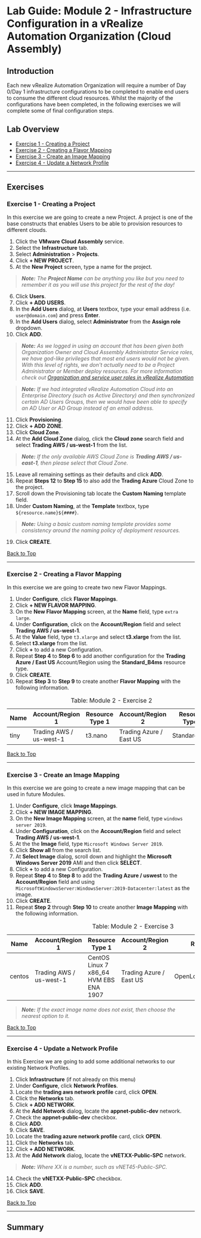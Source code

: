 # Lab Guide: Module 2 - Infrastructure Configuration in a vRealize Automation Organization (Cloud Assembly)

## Introduction

Each new vRealize Automation Organization will require a number of Day 0/Day 1 infrastructure configurations to be completed to enable end users to consume the different cloud resources.  Whilst the majority of the configurations have been completed, in the following exercises we will complete some of final configuration steps.

## Lab Overview

* [Exercise 1 - Creating a Project](#exercise-1-\--creating-a-project)
* [Exercise 2 - Creating a Flavor Mapping](#exercise-2-\--creating-a-flavor-mapping)
* [Exercise 3 - Create an Image Mapping](#exercise-3-\--create-an-image-mapping)
* [Exercise 4 - Update a Network Profile](#exercise-4-\--update-a-network-profile)

---

## Exercises

### Exercise 1 - Creating a Project

In this exercise we are going to create a new Project.  A project is one of the base constructs that enables Users to be able to provision resources to different clouds.

1. Click the **VMware Cloud Assembly** service.
2. Select the **Infrastructure** tab.
3. Select **Administration** > **Projects**.
4. Click **+ NEW PROJECT**.
5. At the **New Project** screen, type a name for the project.

> _**Note:** The **Project Name** can be anything you like but you need to remember it as you will use this project for the rest of the day!_

6. Click **Users**.
7. Click **+ ADD USERS**.
8. In the **Add Users** dialog, at **Users** textbox, type your email address (i.e. `user@domain.com`) and press **Enter**.
9. In the **Add Users** dialog, select **Administrator** from the **Assign role** dropdown.
10. Click **ADD**.

> _**Note:** As we logged in using an account that has been given both Organization Owner and Cloud Assembly Administrator Service roles, we have god-like privileges that most end users would not be given.  With this level of rights, we don't actually need to be a Project Administrator or Member deploy resources.  For more information check out [Organization and service user roles in vRealize Automation](https://docs.vmware.com/en/vRealize-Automation/8.4/Using-and-Managing-Cloud-Assembly/GUID-F5813D09-297F-4C10-9AC6-538B57F675A0.html)_

> _**Note:** If we had integrated vRealize Automation Cloud into an Enterprise Directory (such as Active Directory) and then synchronized certain AD Users Groups, then we would have been able to specify an AD User or AD Group instead of an email address._

11. Click **Provisioning**.
12. Click **+ ADD ZONE**.
13. Click **Cloud Zone**.
14. At the **Add Cloud Zone** dialog, click the **Cloud zone** search field and select **Trading AWS / us-west-1** from the list.

>_**Note:** If the only available AWS Cloud Zone is **Trading AWS / us-east-1**, then please select that Cloud Zone._

15. Leave all remaining settings as their defaults and click **ADD**.
16. Repeat **Steps 12** to **Step 15** to also add the **Trading Azure** Cloud Zone to the project.
17. Scroll down the Provisioning tab locate the **Custom Naming** template field.
18. Under **Custom Naming**, at the **Template** textbox, type `${resource.name}${####}`.

> _**Note:** Using a basic custom naming template provides some consistency around the naming policy of deployment resources._

19. Click **CREATE**.

[Back to Top](#)

-----

### Exercise 2 - Creating a Flavor Mapping

In this exercise we are going to create two new Flavor Mappings.

1. Under **Configure**, click **Flavor Mappings**.
2. Click **+ NEW FLAVOR MAPPING**.
3. On the **New Flavor Mapping** screen, at the **Name** field, type `extra large`.
4. Under **Configuration**, click on the **Account/Region** field and select **Trading AWS / us-west-1**.
5. At the **Value** field, type `t3.xlarge` and select **t3.xlarge** from the list.
6. Select **t3.xlarge** from the list.
7. Click **+** to add a new Configuration.
8. Repeat **Step 4** to **Step 6** to add another configuration for the **Trading Azure / East US** Account/Region using the **Standard_B4ms** resource type.
9. Click **CREATE**.
10. Repeat **Step 3** to **Step 9** to create another **Flavor Mapping** with the following information.

<table class="table">
    <caption>Table: Module 2 - Exercise 2</caption>
    <thead>
        <tr>
            <th class="left">Name</th>
            <th class="left">Account/Region 1</th>
            <th class="left">Resource Type 1</th>
            <th class="left">Account/Region 2</th>
            <th class="left">Resource Type 2</th>
        </tr>
    </thead>
    <tbody>
        <tr>
            <td class="left">tiny  </td>
            <td class="left">Trading AWS / us-west-1</td>
            <td class="left">t3.nano</td>
            <td class="left">Trading Azure / East US</td>
            <td class="left">Standard_B1ls</td>
        </tr>
    </tbody>
</table>

[Back to Top](#)

-----

### Exercise 3 - Create an Image Mapping

In this exercise we are going to create a new image mapping that can be used in future Modules.

1. Under **Configure**, click **Image Mappings**.
2. Click **+ NEW IMAGE MAPPING**.
3. On the **New Image Mapping** screen, at the **name** field, type `windows server 2019`.
4. Under **Configuration**, click on the **Account/Region** field and select **Trading AWS / us-west-1**.
5. At the the **Image** field, type `Microsoft Windows Server 2019`.
6. Click **Show all** from the search list.
7. At **Select Image** dialog, scroll down and highlight the **Microsoft Windows Server 2019** AMI and then click **SELECT**.
8. Click **+** to add a new Configuration.
9. Repeat **Step 4** to **Step 8** to add the **Trading Azure / uswest** to the **Account/Region** field and using `MicrosoftWindowsServer:WindowsServer:2019-Datacenter:latest` as the image.
10. Click **CREATE**.
11. Repeat **Step 2** through **Step 10** to create another **Image Mapping** with the following information.

<table class="table">
    <caption>Table: Module 2 - Exercise 3</caption>
    <thead>
        <tr>
            <th class="left">Name</th>
            <th class="left">Account/Region 1</th>
            <th class="left">Resource Type 1</th>
            <th class="left">Account/Region 2</th>
            <th class="left">Resource Type 2</th>
        </tr>
    </thead>
    <tbody>
        <tr>
            <td class="left">centos</td>
            <td class="left">Trading AWS / us-west-1</td>
            <td class="left">CentOS Linux 7 x86_64 HVM EBS ENA 1907</td>
            <td class="left">Trading Azure / East US</td>
            <td class="left">OpenLogic:CentOS:7.5:latest</td>
        </tr>
    </tbody>
</table>

> _**Note:** If the exact image name does not exist, then choose the nearest option to it._

[Back to Top](#)

-----

### Exercise 4 - Update a Network Profile

In this Exercise we are going to add some additional networks to our existing Network Profiles.

1. Click **Infrastructure** (if not already on this menu)
2. Under **Configure**, click **Network Profiles**.
3. Locate the **trading aws network profile** card, click **OPEN**.
4. Click the **Networks** tab.
5. Click **+ ADD NETWORK**.
6. At the **Add Network** dialog, locate the **appnet-public-dev** network.
7. Check the **appnet-public-dev** checkbox.
8. Click **ADD**.
9. Click **SAVE**.
10. Locate the **trading azure network profile** card, click **OPEN**.
11. Click the **Networks** tab.
12. Click **+ ADD NETWORK**.
13. At the **Add Network** dialog, locate the **vNETXX-Public-SPC** network.

> _**Note:** Where XX is a number, such as vNET45-Public-SPC._

14. Check the **vNETXX-Public-SPC** checkbox.  
15. Click **ADD**.
16. Click **SAVE**.

[Back to Top](#)

---

## Summary